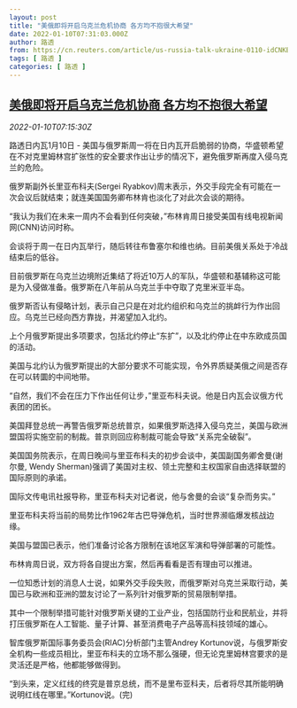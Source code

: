 ```yaml
---
layout: post
title: "美俄即将开启乌克兰危机协商 各方均不抱很大希望"
date: 2022-01-10T07:31:03.000Z
author: 路透
from: https://cn.reuters.com/article/us-russia-talk-ukraine-0110-idCNKBS2JK0C9
tags: [ 路透 ]
categories: [ 路透 ]
---
```

<!--1641799863000-->
[美俄即将开启乌克兰危机协商 各方均不抱很大希望](https://cn.reuters.com/article/us-russia-talk-ukraine-0110-idCNKBS2JK0C9)
------

<div>
<div><i>2022-01-10T07:15:30Z</i></div><p>路透日内瓦1月10日 - 美国与俄罗斯周一将在日内瓦开启脆弱的协商，华盛顿希望在不对克里姆林宫扩张性的安全要求作出让步的情况下，避免俄罗斯再度入侵乌克兰的危险。</p><p>俄罗斯副外长里亚布科夫(Sergei Ryabkov)周末表示，外交手段完全有可能在一次会议后就结束；就连美国国务卿布林肯也淡化了对此次会谈的期待。</p><p>“我认为我们在未来一周内不会看到任何突破，”布林肯周日接受美国有线电视新闻网(CNN)访问时称。</p><p>会谈将于周一在日内瓦举行，随后转往布鲁塞尔和维也纳。目前美俄关系处于冷战结束后的低谷。</p><p>目前俄罗斯在乌克兰边境附近集结了将近10万人的军队，华盛顿和基辅称这可能是为入侵做准备。俄罗斯在八年前从乌克兰手中夺取了克里米亚半岛。</p><p>俄罗斯否认有侵略计划，表示自己只是在对北约组织和乌克兰的挑衅行为作出回应。乌克兰已经向西方靠拢，并渴望加入北约。</p><p>上个月俄罗斯提出多项要求，包括北约停止“东扩”，以及北约停止在中东欧成员国的活动。</p><p>美国与北约认为俄罗斯提出的大部分要求不可能实现，令外界质疑美俄之间是否存在可以转圜的中间地带。</p><p>“自然，我们不会在压力下作出任何让步，”里亚布科夫说。他是日内瓦会议俄方代表团的团长。</p><p>美国拜登总统一再警告俄罗斯总统普京，如果俄罗斯选择入侵乌克兰，美国与欧洲盟国将实施空前的制裁。普京则回应称制裁可能会导致“关系完全破裂”。</p><p>美国国务院表示，在周日晚间与里亚布科夫的初步会谈中，美国副国务卿舍曼(谢尔曼, Wendy Sherman)强调了美国对主权、领土完整和主权国家自由选择联盟的国际原则的承诺。</p><p>国际文传电讯社报导称，里亚布科夫对记者说，他与舍曼的会谈“复杂而务实。”</p><p>里亚布科夫将当前的局势比作1962年古巴导弹危机，当时世界濒临爆发核战边缘。</p><p>美国与盟国已表示，他们准备讨论各方限制在该地区军演和导弹部署的可能性。</p><p>布林肯周日说，双方将各自提出方案，然后再看看是否有理由可以推进。</p><p>一位知悉计划的消息人士说，如果外交手段失败，而俄罗斯对乌克兰采取行动，美国已与欧洲和亚洲的盟友讨论了一系列针对俄罗斯的贸易限制举措。</p><p>其中一个限制举措可能针对俄罗斯关键的工业产业，包括国防行业和民航业，并将打压俄罗斯在人工智能、量子计算、甚至消费电子产品等高科技领域的雄心。</p><p>智库俄罗斯国际事务委员会(RIAC)分析部门主管Andrey Kortunov说，与俄罗斯安全机构一些成员相比，里亚布科夫的立场不那么强硬，但无论克里姆林宫要求的是灵活还是严格，他都能够做得到。</p><p>“到头来，定义红线的终究是普京总统，而不是里布亚科夫，后者将尽其所能明确说明红线在哪里。”Kortunov说。(完)</p>
</div>
